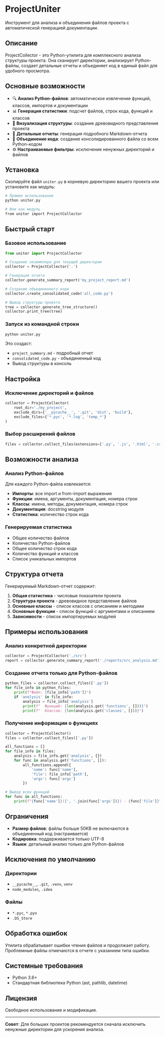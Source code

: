 # ProjectUniter

Инструмент для анализа и объединения файлов проекта с автоматической генерацией документации.

## Описание

ProjectCollector - это Python-утилита для комплексного анализа структуры проекта. Она сканирует директории, анализирует Python-файлы, создает детальные отчеты и объединяет код в единый файл для удобного просмотра.

## Основные возможности

- 🔍 **Анализ Python-файлов**: автоматическое извлечение функций, классов, импортов и документации
- 📊 **Генерация статистики**: подсчет файлов, строк кода, функций и классов
- 🌳 **Визуализация структуры**: создание древовидного представления проекта
- 📝 **Детальные отчеты**: генерация подробного Markdown-отчета
- 🔗 **Объединение кода**: создание консолидированного файла со всем Python-кодом
- ⚙️ **Настраиваемые фильтры**: исключение ненужных директорий и файлов

## Установка

Скопируйте файл `uniter.py` в корневую директорию вашего проекта или установите как модуль:

```bash
# Прямое использование
python uniter.py

# Или как модуль
from uniter import ProjectCollector
```

## Быстрый старт

### Базовое использование

```python
from uniter import ProjectCollector

# Создание экземпляра для текущей директории
collector = ProjectCollector('.')

# Генерация отчета
collector.generate_summary_report('my_project_report.md')

# Создание объединенного кода
collector.create_consolidated_code('all_code.py')

# Вывод структуры проекта
tree = collector.generate_tree_structure()
collector.print_tree(tree)
```

### Запуск из командной строки

```bash
python uniter.py
```

Это создаст:
- `project_summary.md` - подробный отчет
- `consolidated_code.py` - объединенный код
- Вывод структуры в консоль

## Настройка

### Исключение директорий и файлов

```python
collector = ProjectCollector(
    root_dir='./my_project',
    exclude_dirs={'__pycache__', '.git', 'dist', 'build'},
    exclude_files={'*.pyc', '*.log', 'temp_*'}
)
```

### Выбор расширений файлов

```python
files = collector.collect_files(extensions=['.py', '.js', '.html', '.css'])
```

## Возможности анализа

### Анализ Python-файлов

Для каждого Python-файла извлекается:

- **Импорты**: все import и from-import выражения
- **Функции**: имена, аргументы, документация, номера строк
- **Классы**: имена, методы, документация, номера строк
- **Документация**: docstring модуля
- **Статистика**: количество строк кода

### Генерируемая статистика

- Общее количество файлов
- Количество Python-файлов
- Общее количество строк кода
- Количество функций и классов
- Список уникальных импортов

## Структура отчета

Генерируемый Markdown-отчет содержит:

1. **Общая статистика** - числовые показатели проекта
2. **Структура проекта** - древовидное представление файлов
3. **Основные классы** - список классов с описанием и методами
4. **Основные функции** - список функций с аргументами и описанием
5. **Зависимости** - список импортируемых модулей

## Примеры использования

### Анализ конкретной директории

```python
collector = ProjectCollector('./src')
report = collector.generate_summary_report('./reports/src_analysis.md')
```

### Создание отчета только для Python-файлов

```python
python_files = collector.collect_files(['.py'])
for file_info in python_files:
    print(f"Файл: {file_info['path']}")
    if 'analysis' in file_info:
        analysis = file_info['analysis']
        print(f"  Функций: {len(analysis.get('functions', []))}")
        print(f"  Классов: {len(analysis.get('classes', []))}")
```

### Получение информации о функциях

```python
collector = ProjectCollector()
files = collector.collect_files(['.py'])

all_functions = []
for file_info in files:
    analysis = file_info.get('analysis', {})
    for func in analysis.get('functions', []):
        all_functions.append({
            'name': func['name'],
            'file': file_info['path'],
            'args': func['args']
        })

# Вывод всех функций
for func in all_functions:
    print(f"{func['name']}({', '.join(func['args'])}) - {func['file']}")
```

## Ограничения

- **Размер файлов**: файлы больше 50KB не включаются в объединенный код (настраивается)
- **Кодировка**: поддерживается только UTF-8
- **Языки**: детальный анализ только для Python-файлов

## Исключения по умолчанию

### Директории
- `__pycache__`, `.git`, `.venv`, `venv`
- `node_modules`, `.idea`

### Файлы
- `*.pyc`, `*.pyo`
- `.DS_Store`

## Обработка ошибок

Утилита обрабатывает ошибки чтения файлов и продолжает работу. Проблемные файлы отмечаются в отчете с указанием типа ошибки.

## Системные требования

- Python 3.6+
- Стандартная библиотека Python (ast, pathlib, datetime)

## Лицензия

Свободное использование и модификация.

---

**Совет**: Для больших проектов рекомендуется сначала исключить ненужные директории для ускорения анализа.
